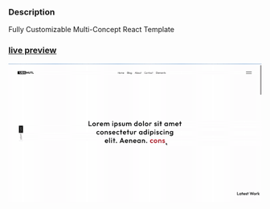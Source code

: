 ### Description
Fully Customizable Multi-Concept React Template

### [live preview](https://ubai.netlify.app)

[![react template](public/preview.gif)](https://ubai.netlify.app)